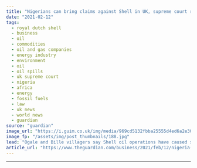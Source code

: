 ```yaml
---
title: "Nigerians can bring claims against Shell in UK, supreme court rules"
date: "2021-02-12"
tags: 
  - royal dutch shell
  - business
  - oil
  - commodities
  - oil and gas companies
  - energy industry
  - environment
  - oil
  - oil spills
  - uk supreme court
  - nigeria
  - africa
  - energy
  - fossil fuels
  - law
  - uk news
  - world news
  - guardian
source: "guardian"
image_url: "https://i.guim.co.uk/img/media/969cd5132fbba25555d4ed6a2e3078868c09db05/0_33_1555_933/master/1555.jpg?width=460&quality=85&auto=format&fit=max&s=98ab78eb541cf7eae5b67c3464451f3a"
image_fp: "/assets/img/post_thumbnails/188.jpg"
lead: "Ogale and Bille villagers say Shell oil operations have caused severe pollution including to their drinking waterTwo Nigerian communities can bring their legal claims for a cleanup and for compensation against the oil company Shell and its Nigerian s..."
article_url: "https://www.theguardian.com/business/2021/feb/12/nigeria-communities-can-bring-claims-against-shell-uk-supreme-court-rules"
---
```


---
